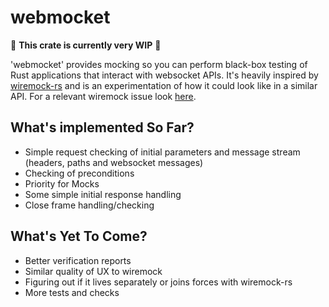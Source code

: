 # webmocket

🚧 **This crate is currently very WIP** 🚧

'webmocket' provides mocking so you can perform black-box testing of Rust
applications that interact with websocket APIs. It's heavily inspired by
[wiremock-rs](https://github.com/LukeMathWalker/wiremock-rs/) and is an
experimentation of how it could look like in a similar API. For a relevant
wiremock issue look [here](https://github.com/LukeMathWalker/wiremock-rs/issues/113).

## What's implemented So Far?

* Simple request checking of initial parameters and message stream (headers, paths and websocket messages)
* Checking of preconditions
* Priority for Mocks
* Some simple initial response handling
* Close frame handling/checking

## What's Yet To Come?

* Better verification reports
* Similar quality of UX to wiremock
* Figuring out if it lives separately or joins forces with wiremock-rs
* More tests and checks
